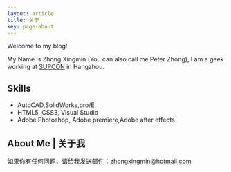 ```yaml
---
layout: article
title: 关于
key: page-about
---
```

Welcome to my blog!
 
My Name is Zhong Xingmin (You can also call me Peter Zhong), I am a geek working at [SUPCON](http://www.supcontech.com/) in Hangzhou.

## Skills

- AutoCAD,SolidWorks,pro/E
- HTML5, CSS3, Visual Studio
- Adobe Photoshop, Adobe premiere,Adobe after effects

<!--more-->

## About Me | 关于我

如果你有任何问题，请给我发送邮件：[zhongxingmin@hotmail.com](mailto:zhongxingmin@hotmail.com)
